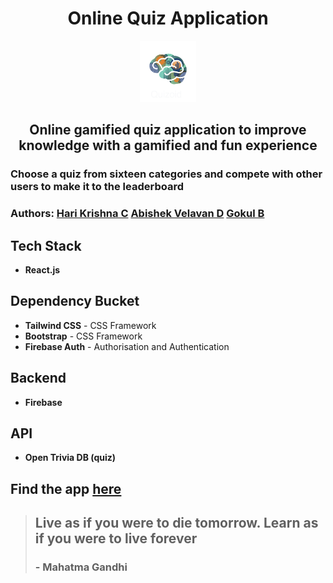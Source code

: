 <h1 align="center">
  Online Quiz Application
</h1>
<p align=center>
<a href="https://quizoid.netlify.app">
<img src="https://raw.githubusercontent.com/abishekvelavan/Online-quiz-application/main/quizoid%20logo%404x-8.png" width="90/" >
</a>
</p>
<h2 align=center>Online gamified quiz application to improve knowledge with a gamified and fun experience </h2>
<h3>Choose a quiz from sixteen categories and compete with other users to make it to the leaderboard</h3>
<h3>
  Authors:
  <a href="https://github.com/HariKrishna-28">Hari Krishna C</a>
  <a href="https://github.com/abishekvelavan">Abishek Velavan D</a>
  <a href="https://github.com/gokul-siva-1322">Gokul B</a>
</h3>

## Tech Stack

- <strong>React.js</strong>

## Dependency Bucket

- <strong>Tailwind CSS</strong> - CSS Framework
- <strong>Bootstrap</strong> - CSS Framework
- <strong>Firebase Auth</strong> - Authorisation and Authentication

## Backend

- <strong>Firebase</strong>

## API

- <strong>Open Trivia DB (quiz)</strong>

## Find the app <a href="https://quizoid.netlify.app">here</a>

> ## Live as if you were to die tomorrow. Learn as if you were to live forever
>
> ### - Mahatma Gandhi
